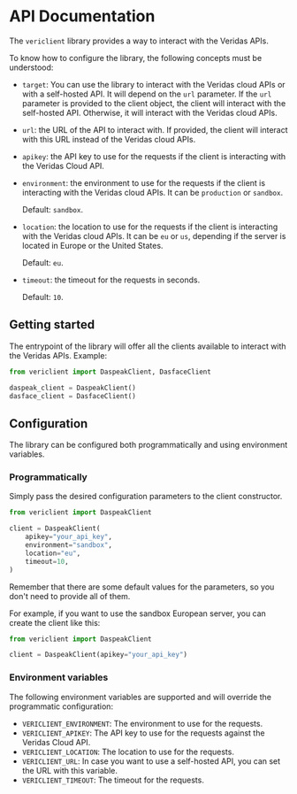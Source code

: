 # API Documentation

The `vericlient` library provides a way to interact with the Veridas APIs.

To know how to configure the library, the following concepts must be understood:

- `target`: You can use the library to interact with the Veridas cloud APIs or with a
  self-hosted API. It will depend on the `url` parameter. If the `url` parameter
  is provided to the client object, the client will interact with the self-hosted
  API. Otherwise, it will interact with the Veridas cloud APIs.

- `url`: the URL of the API to interact with. If provided, the client will
  interact with this URL instead of the Veridas cloud APIs.

- `apikey`: the API key to use for the requests if the client is interacting
  with the Veridas Cloud API.

- `environment`: the environment to use for the requests if the client is
  interacting with the Veridas cloud APIs. It can be `production`
  or `sandbox`.

  Default: `sandbox`.

- `location`: the location to use for the requests if the client is interacting
  with the Veridas cloud APIs. It can be `eu` or `us`,
  depending if the server is located in Europe or the United States.

  Default: `eu`.

- `timeout`: the timeout for the requests in seconds.

  Default: `10`.

## Getting started

The entrypoint of the library will offer all the clients available to interact
with the Veridas APIs.
Example:

```python
from vericlient import DaspeakClient, DasfaceClient

daspeak_client = DaspeakClient()
dasface_client = DasfaceClient()
```

## Configuration

The library can be configured both programmatically and using environment
variables.

### Programmatically

Simply pass the desired configuration parameters to the client constructor.

```python
from vericlient import DaspeakClient

client = DaspeakClient(
    apikey="your_api_key",
    environment="sandbox",
    location="eu",
    timeout=10,
)
```

Remember that there are some default values for the parameters, so you don't need
to provide all of them.

For example, if you want to use the sandbox European server, you can create the
client like this:

```python
from vericlient import DaspeakClient

client = DaspeakClient(apikey="your_api_key")
```

### Environment variables

The following environment variables are supported and will override the
programmatic configuration:

- `VERICLIENT_ENVIRONMENT`: The environment to use for the requests.
- `VERICLIENT_APIKEY`: The API key to use for the requests against the Veridas Cloud API.
- `VERICLIENT_LOCATION`: The location to use for the requests.
- `VERICLIENT_URL`: In case you want to use a self-hosted API, you can set the URL with this variable.
- `VERICLIENT_TIMEOUT`: The timeout for the requests.
